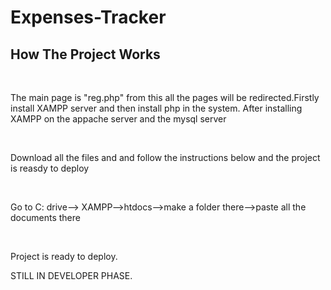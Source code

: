 # Expenses-Tracker
<h2>How The Project Works</h2><br>
<p>The main page is "reg.php" from this all the pages will be redirected.Firstly install XAMPP server and then install php in the system. After installing XAMPP on the appache server and the mysql server</p><br>
<p>Download all the files and  and follow the instructions below and the project is reasdy to deploy</p><br>
<p>Go to C: drive--> XAMPP-->htdocs-->make a folder there-->paste all the documents there</p><br>
<p>Project is ready to deploy.</p>
<p>STILL IN DEVELOPER PHASE.</p>
